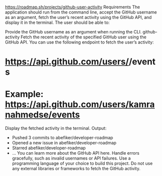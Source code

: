 https://roadmap.sh/projects/github-user-activity
Requirements
The application should run from the command line, accept the GitHub username as an argument, fetch the user’s recent activity using the GitHub API, and display it in the terminal. The user should be able to:

Provide the GitHub username as an argument when running the CLI.
github-activity <username>
Fetch the recent activity of the specified GitHub user using the GitHub API. You can use the following endpoint to fetch the user’s activity:
# https://api.github.com/users/<username>/events
# Example: https://api.github.com/users/kamranahmedse/events
Display the fetched activity in the terminal.
Output:
- Pushed 3 commits to abefiker/developer-roadmap
- Opened a new issue in abefiker/developer-roadmap
- Starred abefiker/developer-roadmap
- ...
You can learn more about the GitHub API here.
Handle errors gracefully, such as invalid usernames or API failures.
Use a programming language of your choice to build this project.
Do not use any external libraries or frameworks to fetch the GitHub activity.